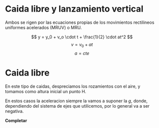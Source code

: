 # Caida libre y lanzamiento vertical

Ambos se rigen por las ecuaciones propias de los movimientos rectilineos uniformes acelerados (MRUV) o MRU.

$$ y = y_0 + v_o \cdot t + \frac{1}{2} \cdot at^2 $$
$$ v = v_0 + at $$
$$ a = cte $$

# Caida libre

En este tipo de caidas, despreciamos los rozamientos con el aire, y tomamos como altura inicial un punto H.

En estos casos la aceleracion siempre la vamos a suponer la $g$, donde, dependiendo del sistema de ejes que utilicemos, por lo general va a ser negativa.

**Completar**
